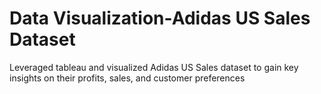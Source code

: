 # Data Visualization-Adidas US Sales Dataset
Leveraged tableau and visualized Adidas US Sales dataset to gain key insights on their profits, sales, and customer preferences
